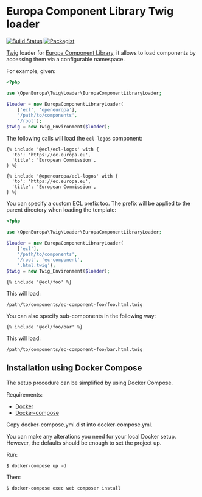 # Europa Component Library Twig loader
[![Build Status](https://drone.fpfis.eu/api/badges/openeuropa/ecl-twig-loader/status.svg)](https://drone.fpfis.eu/openeuropa/ecl-twig-loader/)
[![Packagist](https://img.shields.io/packagist/v/openeuropa/ecl-twig-loader.svg)](https://packagist.org/packages/openeuropa/ecl-twig-loader)

[Twig](http://twig.sensiolabs.org) loader for [Europa Component Library](https://github.com/ec-europa/europa-component-library),
it allows to load components by accessing them via a configurable namespace.
 
For example, given:

```php
<?php

use \OpenEuropa\Twig\Loader\EuropaComponentLibraryLoader;

$loader = new EuropaComponentLibraryLoader(
    ['ecl', 'openeuropa'], 
    '/path/to/components', 
    '/root');
$twig = new Twig_Environment($loader);
```

The following calls will load the `ecl-logos` component:

```twig
{% include '@ecl/ecl-logos' with {
  'to': 'https://ec.europa.eu',
  'title': 'European Commission',
} %}
```

```twig
{% include '@openeuropa/ecl-logos' with {
  'to': 'https://ec.europa.eu',
  'title': 'European Commission',
} %}
```

You can specify a custom ECL prefix too. The prefix will be applied to the parent directory when loading the template:

```php
<?php

use \OpenEuropa\Twig\Loader\EuropaComponentLibraryLoader;

$loader = new EuropaComponentLibraryLoader(
    ['ecl'], 
    '/path/to/components', 
    '/root', 'ec-component', 
    '.html.twig');
$twig = new Twig_Environment($loader);
```

```twig
{% include '@ecl/foo' %}
```

This will load:

```
/path/to/components/ec-component-foo/foo.html.twig
```

You can also specify sub-components in the following way:

```twig
{% include '@ecl/foo/bar' %}
```

This will load:

```
/path/to/components/ec-component-foo/bar.html.twig
```

## Installation using Docker Compose

The setup procedure can be simplified by using Docker Compose.

Requirements:

- [Docker](https://www.docker.com/get-docker)
- [Docker-compose](https://docs.docker.com/compose/)

Copy docker-compose.yml.dist into docker-compose.yml.

You can make any alterations you need for your local Docker setup. However, the defaults should be enough to set the project up.

Run:

```
$ docker-compose up -d
```

Then:

```
$ docker-compose exec web composer install
```
